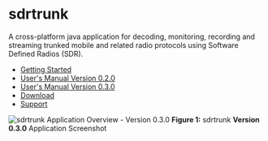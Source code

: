 # sdrtrunk
A cross-platform java application for decoding, monitoring, recording and streaming trunked mobile and related radio protocols using Software Defined Radios (SDR).

* [Getting Started](https://github.com/DSheirer/sdrtrunk/wiki/GettingStarted)
* [User's Manual Version 0.2.0](https://github.com/DSheirer/sdrtrunk/wiki/UserManual)
* [User's Manual Version 0.3.0](https://github.com/DSheirer/sdrtrunk/wiki/UserManual_Version0.3.0)
* [Download](https://github.com/DSheirer/sdrtrunk/releases)
* [Support](https://groups.google.com/forum/#!forum/sdrtrunk)

![sdrtrunk Application Overview - Version 0.3.0](https://github.com/DSheirer/sdrtrunk/wiki/images/ApplicationOverview_V0.3.0.png)
**Figure 1:** sdrtrunk **Version 0.3.0** Application Screenshot